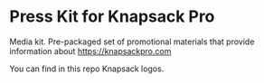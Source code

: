 # Press Kit for Knapsack Pro

Media kit. Pre-packaged set of promotional materials that provide information about https://knapsackpro.com

You can find in this repo Knapsack logos.
